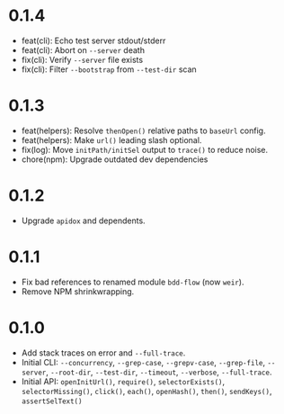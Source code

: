 # 0.1.4

- feat(cli): Echo test server stdout/stderr
- feat(cli): Abort on `--server` death
- fix(cli): Verify `--server` file exists
- fix(cli): Filter `--bootstrap` from `--test-dir` scan

# 0.1.3

- feat(helpers): Resolve `thenOpen()` relative paths to `baseUrl` config.
- feat(helpers): Make `url()` leading slash optional.
- fix(log): Move `initPath/initSel` output to `trace()` to reduce noise.
- chore(npm): Upgrade outdated dev dependencies

# 0.1.2

- Upgrade `apidox` and dependents.

# 0.1.1

- Fix bad references to renamed module `bdd-flow` (now `weir`).
- Remove NPM shrinkwrapping.

# 0.1.0

- Add stack traces on error and `--full-trace`.
- Initial CLI: `--concurrency`, `--grep-case`, `--grepv-case`, `--grep-file`, `--server`, `--root-dir`, `--test-dir`, `--timeout`, `--verbose`, `--full-trace`.
- Initial API: `openInitUrl()`, `require()`, `selectorExists()`, `selectorMissing()`, `click()`, `each()`, `openHash()`, `then()`, `sendKeys()`, `assertSelText()`
